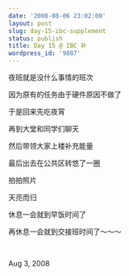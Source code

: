 ```yaml
---
date: '2008-08-06 23:02:00'
layout: post
slug: day-15-ibc-supplement
status: publish
title: Day 15 @ IBC 补
wordpress_id: '9887'
---
```


夜班就是没什么事情的班次


因为原有的任务由于硬件原因不做了


于是回来先吃夜宵


再到大堂和同学们聊天


然后带领大家上楼补充能量


最后出去在公共区转悠了一圈


拍拍照片


天亮而归


休息一会就到早饭时间了


再休息一会就到交接班时间了～～～


 


Aug 3, 2008
